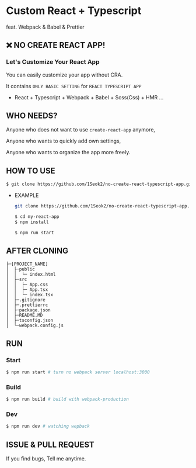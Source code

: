# Custom React + Typescript

feat. Webpack & Babel & Prettier

## ❌ NO CREATE REACT APP!

### Let's Customize Your React App

You can easily customize your app without CRA.

It contains `ONLY BASIC SETTING` for `REACT TYPESCRIPT APP`

- React + Typescript + Webpack + Babel + Scss(Css) + HMR ...

## WHO NEEDS?

Anyone who does not want to use `create-react-app` anymore,

Anyone who wants to quickly add own settings,

Anyone who wants to organize the app more freely.

## HOW TO USE

```bash
$ git clone https://github.com/1Seok2/no-create-react-typescript-app.git <YOUR_PROJECT_NAME>
```

- EXAMPLE

  ```bash
  git clone https://github.com/1Seok2/no-create-react-typescript-app.git my-react-app

  $ cd my-react-app
  $ npm install

  $ npm run start
  ```

## AFTER CLONING

```text
├─[PROJECT_NAME]
│  ├─public
│  │  └─ index.html
│  ├─src
│  │  ├─ App.css
│  │  ├─ App.tsx
│  │  └─ index.tsx
│  ├─.gitignore
│  ├─.prettierrc
│  ├─package.json
│  ├─README.MD
│  ├─tsconfig.json
│  └─webpack.config.js
```

## RUN

### Start

```bash
$ npm run start # turn no webpack server localhost:3000
```

### Build

```bash
$ npm run build # build with webpack-production
```

### Dev

```bash
$ npm run dev # watching wepback
```

## ISSUE & PULL REQUEST

If you find bugs, Tell me anytime.
